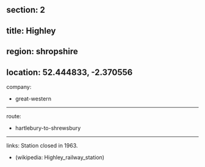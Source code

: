 section: 2
----
title: Highley
----
region: shropshire
----
location: 52.444833, -2.370556
----
company:
- great-western
----
route:
- hartlebury-to-shrewsbury
----
links:
Station closed in 1963.
- (wikipedia: Highley_railway_station)
